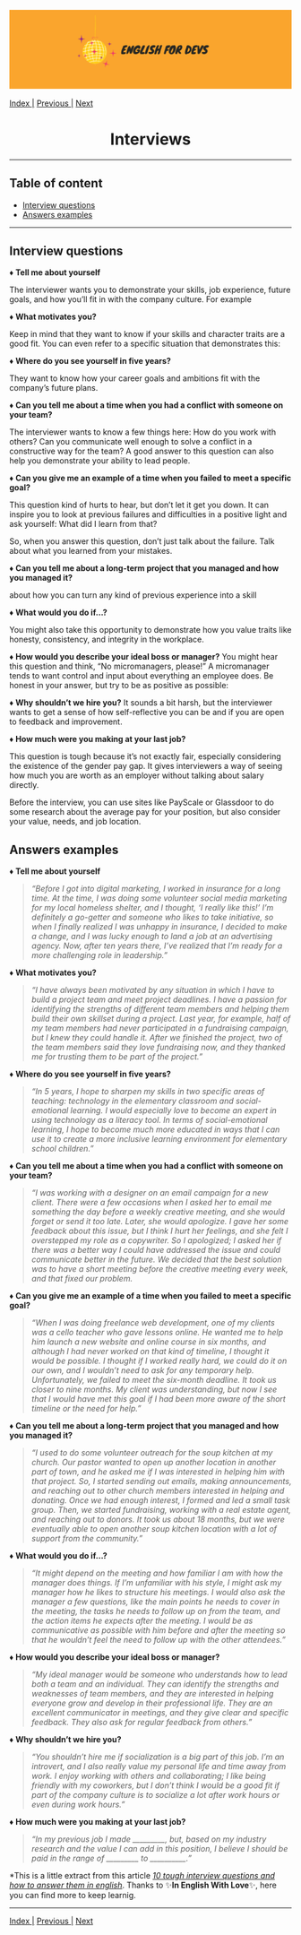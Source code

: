 ![portada](/assets/english_devs.png)

[Index |](/readme.md) [Previous |](../presentation/introduce_yourself.md) [Next](../interview/interview_grammar.md)

<h1 align= "center">
    Interviews
</h1>

---

## Table of content

- [Interview questions](#interview-questions)
- [Answers examples](#answers-examples)

---

## Interview questions

:diamonds: **Tell me about yourself**

The interviewer wants you to demonstrate your skills, job experience, future goals, and how you’ll fit in with the company culture. For example


:diamonds: **What motivates you?**

Keep in mind that they want to know if your skills and character traits are a good fit. You can even refer to a specific situation that demonstrates this:


:diamonds: **Where do you see yourself in five years?**

They want to know how your career goals and ambitions fit with the company’s future plans. 


:diamonds: **Can you tell me about a time when you had a conflict with someone on your team?**

The interviewer wants to know a few things here: How do you work with others? Can you communicate well enough to solve a conflict in a constructive way for the team? A good answer to this question can also help you demonstrate your ability to lead people.


:diamonds: **Can you give me an example of a time when you failed to meet a specific goal?**

This question kind of hurts to hear, but don’t let it get you down. It can inspire you to look at previous failures and difficulties in a positive light and ask yourself: What did I learn from that? 

So, when you answer this question, don’t just talk about the failure. Talk about what you learned from your mistakes.


:diamonds: **Can you tell me about a long-term project that you managed and how you managed it?**

about how you can turn any kind of previous experience into a skill 


:diamonds: **What would you do if…?**

You might also take this opportunity to demonstrate how you value traits like honesty, consistency, and integrity in the workplace.


:diamonds: **How would you describe your ideal boss or manager?**
You might hear this question and think, “No micromanagers, please!” A micromanager tends to want control and input about everything an employee does. Be honest in your answer, but try to be as positive as possible:


:diamonds: **Why shouldn’t we hire you?**
It sounds a bit harsh, but the interviewer wants to get a sense of how self-reflective you can be and if you are open to feedback and improvement.

:diamonds: **How much were you making at your last job?**

This question is tough because it’s not exactly fair, especially considering the existence of the gender pay gap. It gives interviewers a way of seeing how much you are worth as an employer without talking about salary directly. 

Before the interview, you can use sites like PayScale or Glassdoor to do some research about the average pay for your position, but also consider your value, needs, and  job location. 

## Answers examples

:diamonds: **Tell me about yourself**

>*“Before I got into digital marketing, I worked in insurance for a long time. At the time, I was doing some volunteer social media marketing for my local homeless shelter, and I thought, ‘I really like this!’ I’m definitely a go-getter and someone who likes to take initiative, so when I finally realized I was unhappy in insurance, I decided to make a change, and I was lucky enough to land a job at an advertising agency.  Now, after ten years there, I’ve realized that I’m ready for a more challenging role in leadership.”*


:diamonds: **What motivates you?**

>*“I have always been motivated by any situation in which I have to build a project team and meet project deadlines. I have a passion for identifying the strengths of different team members and helping them build their own skillset during a project. Last year, for example, half of my team members had never participated in a fundraising campaign, but I knew they could handle it. After we finished the project, two of the team members said they love fundraising now, and they thanked me for trusting them to be part of the project.”*


:diamonds: **Where do you see yourself in five years?**

>*“In 5 years, I hope to sharpen my skills in two specific areas of teaching: technology in the elementary classroom and social-emotional learning. I would especially love to become an expert in using technology as a literacy tool. In terms of social-emotional learning, I hope to become much more educated in ways that I can use it to create a more inclusive learning environment for elementary school children.”*


:diamonds: **Can you tell me about a time when you had a conflict with someone on your team?**

>*“I was working with a designer on an email campaign for a new client. There were a few occasions when I asked her to email me something the day before a weekly creative meeting, and she would forget or send it too late. Later, she would apologize. I gave her some feedback about this issue, but I think I hurt her feelings, and she felt I overstepped my role as a copywriter. So I apologized; I asked her if there was a better way I could have addressed the issue and could communicate better in the future. We decided that the best solution was to have a short meeting before the creative meeting every week, and that fixed our problem.*


:diamonds: **Can you give me an example of a time when you failed to meet a specific goal?**

>*“When I was doing freelance web development, one of my clients was a cello teacher who gave lessons online. He wanted me to help him launch a new website and online course in six months, and although I had never worked on that kind of timeline, I thought it would be possible. I thought if I worked really hard, we could do it on our own, and I wouldn’t need to ask for any temporary help. Unfortunately, we failed to meet the six-month deadline. It took us closer to nine months. My client was understanding, but now I see that I would have met this goal if I had been more aware of the short timeline or the need for help.”*




:diamonds: **Can you tell me about a long-term project that you managed and how you managed it?**

>*“I used to do some volunteer outreach for the soup kitchen at my church. Our pastor wanted to open up another location in another part of town, and he asked me if I was interested in helping him with that project. So, I started sending out emails, making announcements, and reaching out to other church members interested in helping and donating. Once we had enough interest, I formed and led a small task group. Then, we started fundraising, working with a real estate agent, and reaching out to donors. It took us about 18 months, but we were eventually able to open another soup kitchen location with a lot of support from the community.”* 



:diamonds: **What would you do if…?**

>*“It might depend on the meeting and how familiar I am with how the manager does things. If I’m unfamiliar with his style, I might ask my manager how he likes to structure his meetings.  I would also ask the manager a few questions, like the main points he needs to cover in the meeting, the tasks he needs to follow up on from the team, and the action items he expects after the meeting. I would be as communicative as possible with him before and after the meeting so that he wouldn’t feel the need to follow up with the other attendees.”*



:diamonds: **How would you describe your ideal boss or manager?**

>*“My ideal manager would be someone who understands how to lead both a team and an individual. They can identify the strengths and weaknesses of team members, and they are interested in helping everyone grow and develop in their professional life. They are an excellent communicator in meetings, and they give clear and specific feedback. They also ask for regular feedback from others.”*



:diamonds: **Why shouldn’t we hire you?**

>*“You shouldn’t hire me if socialization is a big part of this job. I’m an introvert, and I also really value my personal life and time away from work. I enjoy working with others and collaborating; I like being friendly with my coworkers, but I don’t think I would be a good fit if part of the company culture is to socialize a lot after work hours or even during work hours.”*



:diamonds: **How much were you making at your last job?**

>*“In my previous job I made _________, but, based on my industry research and the value I can add in this position, I believe I should be paid in the range of _________ to __________.”*




*This is a little extract from this article [*10 tough interview questions and how to answer them in english*](https://www.inenglishwithlove.com/blog/how-to-answer-interview-questions-in-english?rq=interview). 
Thanks to :sparkles:**In English With Love**:sparkles:, here you can find more to keep learnig.

--- 

[Index |](/readme.md) [Previous |](../presentation/introduce_yourself.md) [Next](../interview/interview_grammar.md)